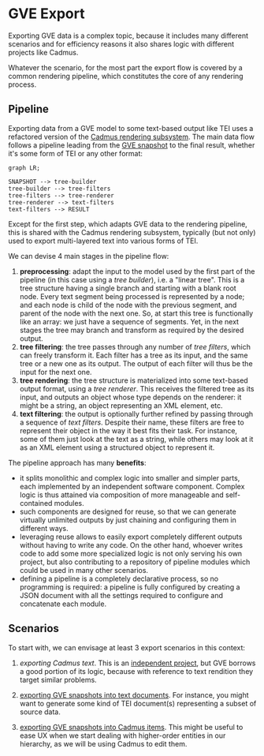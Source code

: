 # GVE Export

Exporting GVE data is a complex topic, because it includes many different scenarios and for efficiency reasons it also shares logic with different projects like Cadmus.

Whatever the scenario, for the most part the export flow is covered by a common rendering pipeline, which constitutes the core of any rendering process.

## Pipeline

Exporting data from a GVE model to some text-based output like TEI uses a refactored version of the [Cadmus rendering subsystem](https://vedph.github.io/cadmus-doc/migration/rendering/rendition.html). The main data flow follows a pipeline leading from the [GVE snapshot](../model/textual.md) to the final result, whether it's some form of TEI or any other format:

```mermaid
graph LR;

SNAPSHOT --> tree-builder
tree-builder --> tree-filters
tree-filters --> tree-renderer
tree-renderer --> text-filters
text-filters --> RESULT
```

Except for the first step, which adapts GVE data to the rendering pipeline, this is shared with the Cadmus rendering subsystem, typically (but not only) used to export multi-layered text into various forms of TEI.

We can devise 4 main stages in the pipeline flow:

1. **preprocessing**: adapt the input to the model used by the first part of the pipeline (in this case using a _tree builder_), i.e. a "linear tree". This is a tree structure having a single branch and starting with a blank root node. Every text segment being processed is represented by a node; and each node is child of the node with the previous segment, and parent of the node with the next one. So, at start this tree is functionally like an array: we just have a sequence of segments. Yet, in the next stages the tree may branch and transform as required by the desired output.
2. **tree filtering**: the tree passes through any number of _tree filters_, which can freely transform it. Each filter has a tree as its input, and the same tree or a new one as its output. The output of each filter will thus be the input for the next one.
3. **tree rendering**: the tree structure is materialized into some text-based output format, using a _tree renderer_. This receives the filtered tree as its input, and outputs an object whose type depends on the renderer: it might be a string, an object representing an XML element, etc.
4. **text filtering**: the output is optionally further refined by passing through a sequence of _text filters_. Despite their name, these filters are free to represent their object in the way it best fits their task. For instance, some of them just look at the text as a string, while others may look at it as an XML element using a structured object to represent it.

The pipeline approach has many **benefits**:

- it splits monolithic and complex logic into smaller and simpler parts, each implemented by an independent software component. Complex logic is thus attained via composition of more manageable and self-contained modules.
- such components are designed for reuse, so that we can generate virtually unlimited outputs by just chaining and configuring them in different ways.
- leveraging reuse allows to easily export completely different outputs without having to write any code. On the other hand, whoever writes code to add some more specialized logic is not only serving his own project, but also contributing to a repository of pipeline modules which could be used in many other scenarios.
- defining a pipeline is a completely declarative process, so no programming is required: a pipeline is fully configured by creating a JSON document with all the settings required to configure and concatenate each module.

## Scenarios

To start with, we can envisage at least 3 export scenarios in this context:

1. _exporting Cadmus text_. This is an [independent project](https://vedph.github.io/cadmus-doc/migration/rendering/rendition.html), but GVE borrows a good portion of its logic, because with reference to text rendition they target similar problems.

2. [exporting GVE snapshots into text documents](export-tei). For instance, you might want to generate some kind of TEI document(s) representing a subset of source data.

3. [exporting GVE snapshots into Cadmus items](export-item). This might be useful to ease UX when we start dealing with higher-order entities in our hierarchy, as we will be using Cadmus to edit them.
